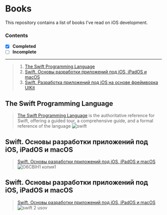 # Books
This repository contains a list of books I've read on iOS development.
### Contents  
 - [x] **Completed**
 - [ ] **Incomplete**
---

       
> 1. [The Swift Programming Language](#1)
> 2. [Swift. Основы разработки приложений под iOS, iPadOS и macOS](#2)
> 3. [Swift. Разработка приложений под iOS на основе фреймворка UIKit](#3)

<a name="1"></a>
## The Swift Programming Language
> [The Swift Programming Language](https://docs.swift.org/swift-book/documentation/the-swift-programming-language/) is the authoritative reference for Swift, offering a guided tour, a comprehensive guide, and a formal reference of the language
![swift](https://github.com/mrgsdev/Books/assets/157994617/d5b8ed67-2834-4ff3-9c9a-e2bc5c77a0d0)

> <a name="2"></a>
## Swift. Основы разработки приложений под iOS, iPadOS и macOS
> [Swift. Основы разработки приложений под iOS, iPadOS и macOS](https://swiftme.ru/product/kniga-swift-razrabotka-prilozhenij-pod-ios-i-ipados-6-e-izdanie-kniga-1/)
 ![O6CBIH1 копия1](https://github.com/mrgsdev/Books/assets/157994617/15e5aeee-92ef-4372-a7fd-ffcc8ebfbb09)

> <a name="3"></a>
## Swift. Основы разработки приложений под iOS, iPadOS и macOS
> [Swift. Основы разработки приложений под iOS, iPadOS и macOS](https://swiftme.ru/product/kniga-swift-razrabotka-prilozhenij-pod-ios-i-ipados-6-e-izdanie-kniga-1/)
![swift 2 usov](https://github.com/mrgsdev/Books/assets/157994617/99e8bca7-450e-4d69-92c2-98bba98199bb)


